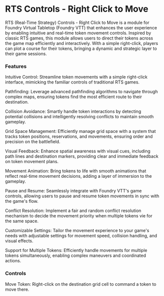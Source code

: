 # RTS Controls - Right Click to Move
RTS (Real-Time Strategy) Controls - Right Click to Move is a module for Foundry Virtual Tabletop (Foundry VTT) that enhances the user experience by enabling intuitive and real-time token movement controls. Inspired by classic RTS games, this module allows users to direct their tokens across the game map efficiently and interactively. With a simple right-click, players can plot a course for their tokens, bringing a dynamic and strategic layer to their game sessions.

### Features
Intuitive Control: Streamline token movements with a simple right-click interface, mimicking the familiar controls of traditional RTS games.

Pathfinding: Leverage advanced pathfinding algorithms to navigate through complex maps, ensuring tokens find the most efficient route to their destination.

Collision Avoidance: Smartly handle token interactions by detecting potential collisions and intelligently resolving conflicts to maintain smooth gameplay.

Grid Space Management: Efficiently manage grid space with a system that tracks token positions, reservations, and movements, ensuring order and precision on the battlefield.

Visual Feedback: Enhance spatial awareness with visual cues, including path lines and destination markers, providing clear and immediate feedback on token movement plans.

Movement Animation: Bring tokens to life with smooth animations that reflect real-time movement decisions, adding a layer of immersion to the gameplay.

Pause and Resume: Seamlessly integrate with Foundry VTT's game controls, allowing users to pause and resume token movements in sync with the game's flow.

Conflict Resolution: Implement a fair and random conflict resolution mechanism to decide the movement priority when multiple tokens vie for the same space.

Customizable Settings: Tailor the movement experience to your game's needs with adjustable settings for movement speed, collision handling, and visual effects.

Support for Multiple Tokens: Efficiently handle movements for multiple tokens simultaneously, enabling complex maneuvers and coordinated actions.

### Controls
Move Token: Right-click on the destination grid cell to command a token to move there.